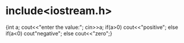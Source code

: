 # include<iostream.h>
{int a;
cout<<"enter the value:";
cin>>a;
if(a>0)
cout<<"positive";
else if(a<0)
cout"negative";
else
cout<<"zero";}
